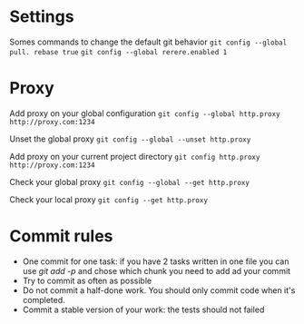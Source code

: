 # Settings

Somes commands to change the default git behavior
`git config --global pull. rebase true`
`git config --global rerere.enabled 1`

# Proxy

Add proxy on your global configuration
`git config --global http.proxy http://proxy.com:1234`

Unset the global proxy
`git config --global --unset http.proxy`

Add proxy on your current project directory
`git config http.proxy http://proxy.com:1234`

Check your global proxy
`git config --global --get http.proxy`

Check your local proxy
`git config --get http.proxy`

# Commit rules

- One commit for one task: if you have 2 tasks written in one file you can use *git add -p* and chose which chunk you need to add ad your commit
- Try to commit as often as possible
- Do not commit a half-done work. You should only commit code when it's completed.
- Commit a stable version of your work: the tests should not failed
